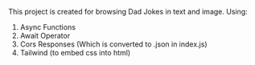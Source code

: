 This project is created for browsing Dad Jokes in text and image.
Using:
1. Async Functions
2. Await Operator
3. Cors Responses (Which is converted to .json in index.js)
4. Tailwind (to embed css into html)
